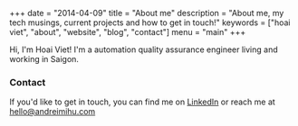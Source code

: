 +++
date = "2014-04-09"
title = "About me"
description = "About me, my tech musings, current projects and how to get in touch!"
keywords = ["hoai viet", "about", "website", "blog", "contact"]
menu = "main"
+++

Hi, I'm Hoai Viet! I'm a automation quality assurance engineer living and working in Saigon.

### Contact

If you'd like to get in touch, you can find me on [LinkedIn](http://www.linkedin.com/in/vietch2612) or reach me at hello@andreimihu.com
